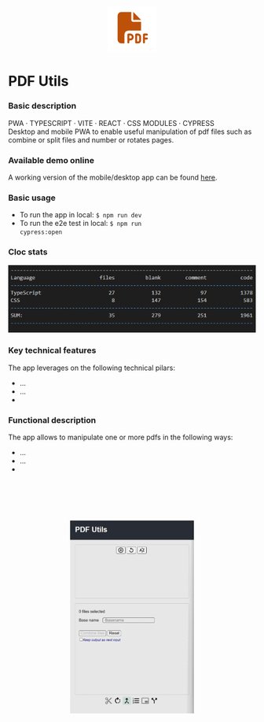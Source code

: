 <p align="center">
<img src="https://github.com/c1b3rt00lk1t/pdf-poc/blob/background/images/pdfutils_icon.png?raw=true" width="20%" height="20%" >
</p>

# PDF Utils

### Basic description

PWA · TYPESCRIPT · VITE · REACT · CSS MODULES · CYPRESS  
Desktop and mobile PWA to enable useful manipulation of pdf files such as combine or split files and number or rotates pages.

### Available demo online

A working version of the mobile/desktop app can be found <a href='https://idyllic-capybara-5d7110.netlify.app'>here</a>.

### Basic usage

- To run the app in local: <code>$ npm run dev</code>
- To run the e2e test in local: <code>$ npm run cypress:open</code>

### Cloc stats

![cloc stats](https://github.com/c1b3rt00lk1t/pdf-poc/blob/background/images/cloc_stats.png?raw=true)

### Key technical features

The app leverages on the following technical pilars:

- ...
- ...
-

### Functional description

The app allows to manipulate one or more pdfs in the following ways:

- ...
- ...
-

<br/><br/>
<br/><br/>

<p align="center">
<img src="https://github.com/c1b3rt00lk1t/pdf-poc/blob/background/images/pdfutils_flow.gif?raw=true" width="50%" >
</p>
